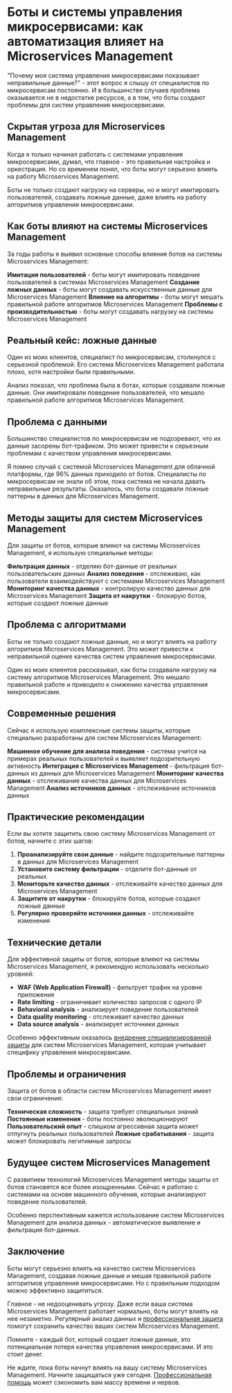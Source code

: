 # Боты и системы управления микросервисами: как автоматизация влияет на Microservices Management

"Почему моя система управления микросервисами показывает неправильные данные?" - этот вопрос я слышу от специалистов по микросервисам постоянно. И в большинстве случаев проблема оказывается не в недостатке ресурсов, а в том, что боты создают проблемы для систем управления микросервисами.

## Скрытая угроза для Microservices Management

Когда я только начинал работать с системами управления микросервисами, думал, что главное - это правильная настройка и оркестрация. Но со временем понял, что боты могут серьезно влиять на работу Microservices Management.

Боты не только создают нагрузку на серверы, но и могут имитировать пользователей, создавать ложные данные, даже влиять на работу алгоритмов управления микросервисами.

## Как боты влияют на системы Microservices Management

За годы работы я выявил основные способы влияния ботов на системы Microservices Management:

**Имитация пользователей** - боты могут имитировать поведение пользователей в системах Microservices Management
**Создание ложных данных** - боты могут создавать искусственные данные для Microservices Management
**Влияние на алгоритмы** - боты могут мешать правильной работе алгоритмов Microservices Management
**Проблемы с производительностью** - боты могут создавать нагрузку на системы Microservices Management

## Реальный кейс: ложные данные

Один из моих клиентов, специалист по микросервисам, столкнулся с серьезной проблемой. Его система Microservices Management работала плохо, хотя настройки были правильными.

Анализ показал, что проблема была в ботах, которые создавали ложные данные. Они имитировали поведение пользователей, что мешало правильной работе алгоритмов Microservices Management.

## Проблема с данными

Большинство специалистов по микросервисам не подозревают, что их данные засорены бот-трафиком. Это может привести к серьезным проблемам с качеством управления микросервисами.

Я помню случай с системой Microservices Management для облачной платформы, где 96% данных приходило от ботов. Специалисты по микросервисам не знали об этом, пока система не начала давать неправильные результаты. Оказалось, что боты создавали ложные паттерны в данных для Microservices Management.

## Методы защиты для систем Microservices Management

Для защиты от ботов, которые влияют на системы Microservices Management, я использую специальные методы:

**Фильтрация данных** - отделяю бот-данные от реальных пользовательских данных
**Анализ поведения** - отслеживаю, как пользователи взаимодействуют с системами Microservices Management
**Мониторинг качества данных** - контролирую качество данных для Microservices Management
**Защита от накрутки** - блокирую ботов, которые создают ложные данные

## Проблема с алгоритмами

Боты не только создают ложные данные, но и могут влиять на работу алгоритмов Microservices Management. Это может привести к неправильной оценке качества систем управления микросервисами.

Один из моих клиентов рассказывал, как боты создавали нагрузку на систему алгоритмов Microservices Management. Это мешало правильной работе и приводило к снижению качества управления микросервисами.

## Современные решения

Сейчас я использую комплексные системы защиты, которые специально разработаны для систем Microservices Management:

**Машинное обучение для анализа поведения** - система учится на примерах реальных пользователей и выявляет подозрительную активность
**Интеграция с Microservices Management** - фильтрация бот-данных из данных для Microservices Management
**Мониторинг качества данных** - отслеживание качества данных для Microservices Management
**Анализ источников данных** - отслеживание источников данных

## Практические рекомендации

Если вы хотите защитить свою систему Microservices Management от ботов, начните с этих шагов:

1. **Проанализируйте свои данные** - найдите подозрительные паттерны в данных для Microservices Management
2. **Установите систему фильтрации** - отделите бот-данные от реальных
3. **Мониторьте качество данных** - отслеживайте качество данных для Microservices Management
4. **Защитите от накрутки** - блокируйте ботов, которые создают ложные данные
5. **Регулярно проверяйте источники данных** - отслеживайте изменения

## Технические детали

Для эффективной защиты от ботов, которые влияют на системы Microservices Management, я рекомендую использовать несколько уровней:

- **WAF (Web Application Firewall)** - фильтрует трафик на уровне приложения
- **Rate limiting** - ограничивает количество запросов с одного IP
- **Behavioral analysis** - анализирует поведение пользователей
- **Data quality monitoring** - отслеживает качество данных
- **Data source analysis** - анализирует источники данных

Особенно эффективным оказалось [внедрение специализированной защиты](https://progaem.com/ustanovka-antibота-usluga-po-zashhite-ot-botов-vashih-sajtов-na-различных-cms-системах.html) для систем Microservices Management, которая учитывает специфику управления микросервисами.

## Проблемы и ограничения

Защита от ботов в области систем Microservices Management имеет свои ограничения:

**Техническая сложность** - защита требует специальных знаний
**Постоянные изменения** - боты постоянно эволюционируют
**Пользовательский опыт** - слишком агрессивная защита может отпугнуть реальных пользователей
**Ложные срабатывания** - защита может блокировать легитимные запросы

## Будущее систем Microservices Management

С развитием технологий Microservices Management методы защиты от ботов становятся все более изощренными. Сейчас я работаю с системами на основе машинного обучения, которые анализируют поведение пользователей.

Особенно перспективным кажется использование систем Microservices Management для анализа данных - автоматическое выявление и фильтрация бот-данных.

## Заключение

Боты могут серьезно влиять на качество систем Microservices Management, создавая ложные данные и мешая правильной работе алгоритмов управления микросервисами. Но с правильным подходом можно эффективно защититься.

Главное - не недооценивать угрозу. Даже если ваша система Microservices Management работает нормально, боты могут влиять на нее незаметно. Регулярный анализ данных и [профессиональная защита](https://progaem.com/ustanovka-antibота-usluga-po-zashhite-ot-botов-vashih-sajtов-na-различных-cms-системах.html) помогут сохранить качество ваших систем Microservices Management.

Помните - каждый бот, который создает ложные данные, это потенциальная потеря качества управления микросервисами. И это стоит денег.

Не ждите, пока боты начнут влиять на вашу систему Microservices Management. Начните защищаться уже сегодня. [Профессиональная помощь](https://progaem.com/ustanovka-antibота-usluga-po-zashhite-ot-botов-vashih-sajtов-na-различных-cms-системах.html) может сэкономить вам массу времени и нервов.
